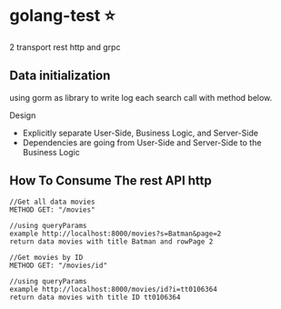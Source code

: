 # golang-test :star:
 2 transport rest http and grpc

## Data initialization
 using gorm as library to write log each search call with method below.
 
 Design
 - Explicitly separate User-Side, Business Logic, and Server-Side
 - Dependencies are going from User-Side and Server-Side to the Business Logic

## How To Consume The rest API http

	//Get all data movies
	METHOD GET: "/movies"
	
	//using queryParams
	example http://localhost:8000/movies?s=Batman&page=2
	return data movies with title Batman and rowPage 2
	
	//Get movies by ID
	METHOD GET: "/movies/id"
	
	//using queryParams
	example http://localhost:8000/movies/id?i=tt0106364
	return data movies with title ID tt0106364
	
